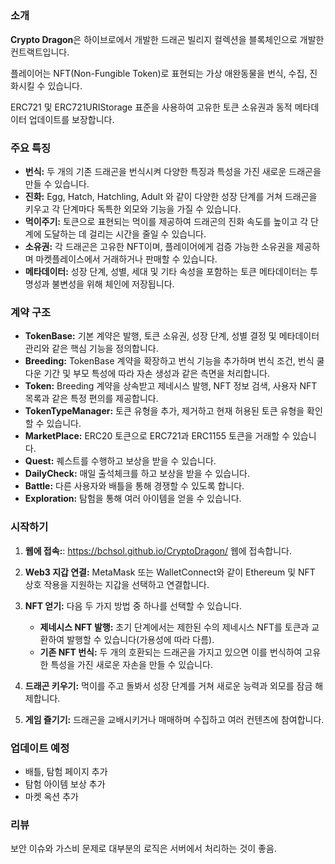 ##

### 소개

**Crypto Dragon**은 하이브로에서 개발한 드래곤 빌리지 컬렉션을 블록체인으로 개발한 컨트랙트입니다.

플레이어는 NFT(Non-Fungible Token)로 표현되는 가상 애완동물을 번식, 수집, 진화시킬 수 있습니다.

ERC721 및 ERC721URIStorage 표준을 사용하여 고유한 토큰 소유권과 동적 메타데이터 업데이트를 보장합니다.

### 주요 특징

- **번식:** 두 개의 기존 드래곤을 번식시켜 다양한 특징과 특성을 가진 새로운 드래곤을 만들 수 있습니다.
- **진화:** Egg, Hatch, Hatchling, Adult 와 같이 다양한 성장 단계를 거쳐 드래곤을 키우고 각 단계마다 독특한 외모와 기능을 가질 수 있습니다.
- **먹이주기:** 토큰으로 표현되는 먹이를 제공하여 드래곤의 진화 속도를 높이고 각 단계에 도달하는 데 걸리는 시간을 줄일 수 있습니다.
- **소유권:** 각 드래곤은 고유한 NFT이며, 플레이어에게 검증 가능한 소유권을 제공하며 마켓플레이스에서 거래하거나 판매할 수 있습니다.
- **메타데이터:** 성장 단계, 성별, 세대 및 기타 속성을 포함하는 토큰 메타데이터는 투명성과 불변성을 위해 체인에 저장됩니다.

### 계약 구조

- **TokenBase:** 기본 계약은 발행, 토큰 소유권, 성장 단계, 성별 결정 및 메타데이터 관리와 같은 핵심 기능을 정의합니다.
- **Breeding:** TokenBase 계약을 확장하고 번식 기능을 추가하며 번식 조건, 번식 쿨다운 기간 및 부모 특성에 따라 자손 생성과 같은 측면을 처리합니다.
- **Token:** Breeding 계약을 상속받고 제네시스 발행, NFT 정보 검색, 사용자 NFT 목록과 같은 특정 편의를 제공합니다.
- **TokenTypeManager:** 토큰 유형을 추가, 제거하고 현재 허용된 토큰 유형을 확인할 수 있습니다.
- **MarketPlace:** ERC20 토큰으로 ERC721과 ERC1155 토큰을 거래할 수 있습니다.
- **Quest:** 퀘스트를 수행하고 보상을 받을 수 있습니다.
- **DailyCheck:** 매일 출석체크를 하고 보상을 받을 수 있습니다.
- **Battle:** 다른 사용자와 배틀을 통해 경쟁할 수 있도록 합니다.
- **Exploration:** 탐험을 통해 여러 아이템을 얻을 수 있습니다.

### 시작하기

1.  **웹에 접속:**: https://bchsol.github.io/CryptoDragon/ 웹에 접속합니다.
2.  **Web3 지갑 연결:** MetaMask 또는 WalletConnect와 같이 Ethereum 및 NFT 상호 작용을 지원하는 지갑을 선택하고 연결합니다.
3.  **NFT 얻기:** 다음 두 가지 방법 중 하나를 선택할 수 있습니다.

    - **제네시스 NFT 발행:** 초기 단계에서는 제한된 수의 제네시스 NFT를 토큰과 교환하여 발행할 수 있습니다(가용성에 따라 다름).
    - **기존 NFT 번식:** 두 개의 호환되는 드래곤을 가지고 있으면 이를 번식하여 고유한 특성을 가진 새로운 자손을 만들 수 있습니다.

4.  **드래곤 키우기:** 먹이를 주고 돌봐서 성장 단계를 거쳐 새로운 능력과 외모를 잠금 해제합니다.
5.  **게임 즐기기:** 드래곤을 교배시키거나 매매하며 수집하고 여러 컨텐츠에 참여합니다.

### 업데이트 예정

- 배틀, 탐험 페이지 추가
- 탐험 아이템 보상 추가
- 마켓 옥션 추가

### 리뷰

보안 이슈와 가스비 문제로 대부분의 로직은 서버에서 처리하는 것이 좋음.
